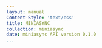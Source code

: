 ```yaml
---
layout: manual
Content-Style: 'text/css'
title: MINIASYNC
collection: miniasync
date: miniasync API version 0.1.0
...
```


[comment]: <> (SPDX-License-Identifier: BSD-3-Clause)
[comment]: <> (Copyright 2021, Intel Corporation)
